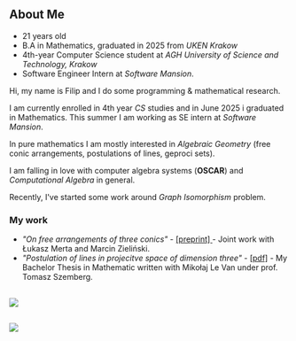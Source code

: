 ## About Me
- 21 years old
- B.A in Mathematics, graduated in 2025 from *UKEN Krakow*
- 4th-year Computer Science student at *AGH University of Science and Technology, Krakow*
- Software Engineer Intern at *Software Mansion*.
  
Hi, my name is Filip and I do some programming & mathematical research. 

I am currently enrolled in 4th year *CS* studies and in June 2025 i graduated in Mathematics. This summer I am working as SE intern at *Software Mansion*.

In pure mathematics I am mostly interested in *Algebraic Geometry* (free conic arrangements, postulations of lines, geproci sets).

I am falling in love with computer algebra systems (**OSCAR**) and *Computational Algebra* in general. 

Recently, I've started some work around *Graph Isomorphism* problem. 

### My work
- *"On free arrangements of three conics"* - [[preprint] ](https://arxiv.org/abs/2505.20025) - Joint work with Łukasz Merta and Marcin Zieliński.
- *"Postulation of lines in projecitve space of dimension three"* - [[pdf]](https://mlodyjesienin.github.io/my-papers/bachelor-thesis-levan-zielinski.pdf) -  My Bachelor Thesis in Mathematic written with Mikołaj Le Van under prof. Tomasz Szemberg.

##
<a href="">
  <img align="center" src="https://github-readme-stats.vercel.app/api/top-langs/?username=mlodyjesienin&theme=react&layout=compact&langs_count=8&hide=jupyter%20notebook" />
</a> 

## 
![](https://komarev.com/ghpvc/?username=mlodyjesienin)
<!--
**mlodyjesienin/mlodyjesienin** is a ✨ _special_ ✨ repository because its `README.md` (this file) appears on your GitHub profile.

Here are some ideas to get you started:

- 🔭 I’m currently working on ...
- 🌱 I’m currently learning ...
- 👯 I’m looking to collaborate on ...
- 🤔 I’m looking for help with ...
- 💬 Ask me about ...
- 📫 How to reach me: ...
- 😄 Pronouns: ...
- ⚡ Fun fact: ...
-->
